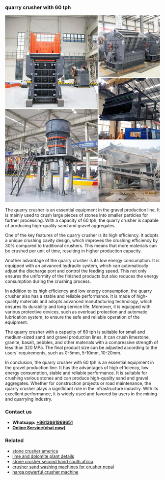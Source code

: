 <h3>quarry crusher with 60 tph</h3><img src='1704856946.jpg' alt=''><p>The quarry crusher is an essential equipment in the gravel production line. It is mainly used to crush large pieces of stones into smaller particles for further processing. With a capacity of 60 tph, the quarry crusher is capable of producing high-quality sand and gravel aggregates.</p><p>One of the key features of the quarry crusher is its high efficiency. It adopts a unique crushing cavity design, which improves the crushing efficiency by 30% compared to traditional crushers. This means that more materials can be crushed per unit of time, resulting in higher production capacity.</p><p>Another advantage of the quarry crusher is its low energy consumption. It is equipped with an advanced hydraulic system, which can automatically adjust the discharge port and control the feeding speed. This not only ensures the uniformity of the finished products but also reduces the energy consumption during the crushing process.</p><p>In addition to its high efficiency and low energy consumption, the quarry crusher also has a stable and reliable performance. It is made of high-quality materials and adopts advanced manufacturing technology, which ensures its durability and long service life. Moreover, it is equipped with various protective devices, such as overload protection and automatic lubrication system, to ensure the safe and reliable operation of the equipment.</p><p>The quarry crusher with a capacity of 60 tph is suitable for small and medium-sized sand and gravel production lines. It can crush limestone, granite, basalt, pebbles, and other materials with a compressive strength of less than 320 MPa. The final product size can be adjusted according to the users’ requirements, such as 0-5mm, 5-10mm, 10-20mm.</p><p>In conclusion, the quarry crusher with 60 tph is an essential equipment in the gravel production line. It has the advantages of high efficiency, low energy consumption, stable and reliable performance. It is suitable for crushing various stones and can produce high-quality sand and gravel aggregates. Whether for construction projects or road maintenance, the quarry crusher plays a significant role in the infrastructure industry. With its excellent performance, it is widely used and favored by users in the mining and quarrying industry.</p><h3>Contact us</h3><ul><li><strong>Whatsapp:&nbsp;<a href="https://wa.me/8613661969651">+8613661969651</a></strong></li><li><a href="https://swt.shibang-china.com/?git&amp;zhl&amp;quarry crusher with 60 tph"><strong>Online Service(chat now)</strong></a></li></ul><h3>Related</h3><ul><li><a href='stone crusher america.md'>stone crusher america</a></li><li><a href='lime and dolomite plant details.md'>lime and dolomite plant details</a></li><li><a href='stone crusher second hand south africa.md'>stone crusher second hand south africa</a></li><li><a href='crusher sand washing machines for crusher nepal.md'>crusher sand washing machines for crusher nepal</a></li><li><a href='harga powerful crusher machine.md'>harga powerful crusher machine</a></li></ul>